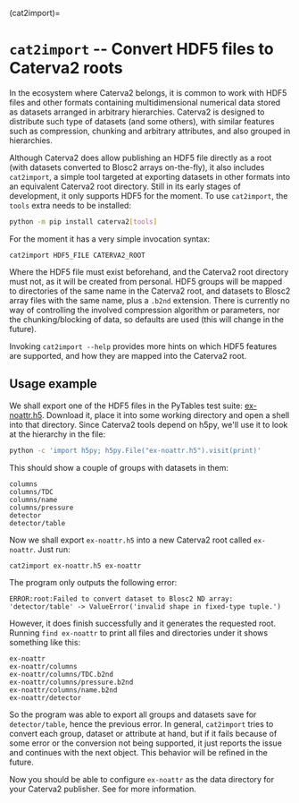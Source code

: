 (cat2import)=
# `cat2import` -- Convert HDF5 files to Caterva2 roots

In the ecosystem where Caterva2 belongs, it is common to work with HDF5 files and other formats containing multidimensional numerical data stored as datasets arranged in arbitrary hierarchies.  Caterva2 is designed to distribute such type of datasets (and some others), with similar features such as compression, chunking and arbitrary attributes, and also grouped in hierarchies.

Although Caterva2 does allow publishing an HDF5 file directly as a root (with datasets converted to Blosc2 arrays on-the-fly), it also includes `cat2import`, a simple tool targeted at exporting datasets in other formats into an equivalent Caterva2 root directory.  Still in its early stages of development, it only supports HDF5 for the moment.  To use `cat2import`, the `tools` extra needs to be installed:

```sh
python -m pip install caterva2[tools]
```

For the moment it has a very simple invocation syntax:

```
cat2import HDF5_FILE CATERVA2_ROOT
```

Where the HDF5 file must exist beforehand, and the Caterva2 root directory must not, as it will be created from personal.  HDF5 groups will be mapped to directories of the same name in the Caterva2 root, and datasets to Blosc2 array files with the same name, plus a `.b2nd` extension.  There is currently no way of controlling the involved compression algorithm or parameters, nor the chunking/blocking of data, so defaults are used (this will change in the future).

Invoking `cat2import --help` provides more hints on which HDF5 features are supported, and how they are mapped into the Caterva2 root.

## Usage example

We shall export one of the HDF5 files in the PyTables test suite: [ex-noattr.h5](https://github.com/PyTables/PyTables/raw/master/tables/tests/ex-noattr.h5).  Download it, place it into some working directory and open a shell into that directory.  Since Caterva2 tools depend on h5py, we'll use it to look at the hierarchy in the file:

```sh
python -c 'import h5py; h5py.File("ex-noattr.h5").visit(print)'
```

This should show a couple of groups with datasets in them:

```
columns
columns/TDC
columns/name
columns/pressure
detector
detector/table
```

Now we shall export `ex-noattr.h5` into a new Caterva2 root called `ex-noattr`.  Just run:

```sh
cat2import ex-noattr.h5 ex-noattr
```

The program only outputs the following error:

```
ERROR:root:Failed to convert dataset to Blosc2 ND array: 'detector/table' -> ValueError('invalid shape in fixed-type tuple.')
```

However, it does finish successfully and it generates the requested root.  Running `find ex-noattr` to print all files and directories under it shows something like this:

```
ex-noattr
ex-noattr/columns
ex-noattr/columns/TDC.b2nd
ex-noattr/columns/pressure.b2nd
ex-noattr/columns/name.b2nd
ex-noattr/detector
```

So the program was able to export all groups and datasets save for `detector/table`, hence the previous error.  In general, `cat2import` tries to convert each group, dataset or attribute at hand, but if it fails because of some error or the conversion not being supported, it just reports the issue and continues with the next object.  This behavior will be refined in the future.

Now you should be able to configure `ex-noattr` as the data directory for your Caterva2 publisher.  See [](Running-independent-Caterva2-services) for more information.
